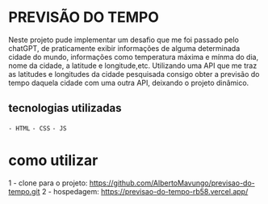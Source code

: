 # PREVISÃO DO TEMPO

Neste projeto pude implementar um desafio que me foi passado pelo chatGPT, de praticamente exibir informações de alguma determinada cidade do mundo, informações como temperatura máxima e mínma do dia, nome da cidade, a latitude e longitude,etc. Utilizando uma API que me traz as latitudes e longitudes da cidade pesquisada consigo obter a previsão do tempo daquela cidade com uma outra API, deixando o projeto dinâmico.

## tecnologias utilizadas

`- HTML`
`- CSS`
`- JS`

# como utilizar

1 - clone para o projeto: https://github.com/AlbertoMavungo/previsao-do-tempo.git
2 - hospedagem: https://previsao-do-tempo-rb58.vercel.app/